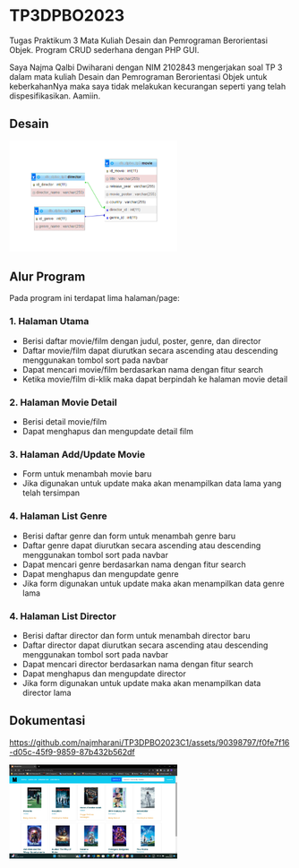 # TP3DPBO2023
Tugas Praktikum 3 Mata Kuliah Desain dan Pemrograman Berorientasi Objek. Program CRUD sederhana dengan PHP GUI.

Saya Najma Qalbi Dwiharani dengan NIM 2102843 mengerjakan soal TP 3 dalam mata kuliah Desain dan Pemrograman Berorientasi Objek untuk keberkahanNya maka saya tidak melakukan kecurangan seperti yang telah dispesifikasikan. Aamiin.

## Desain

  <img
  src="desain_db.png"
  style="display: inline-block; margin: 0 auto; max-width: 300px">

## Alur Program

Pada program ini terdapat lima halaman/page:

### 1. Halaman Utama

- Berisi daftar movie/film dengan judul, poster, genre, dan director
- Daftar movie/film dapat diurutkan secara ascending atau descending menggunakan tombol sort pada navbar
- Dapat mencari movie/film berdasarkan nama dengan fitur search
- Ketika movie/film di-klik maka dapat berpindah ke halaman movie detail

### 2. Halaman Movie Detail

- Berisi detail movie/film
- Dapat menghapus dan mengupdate detail film

### 3. Halaman Add/Update Movie

- Form untuk menambah movie baru
- Jika digunakan untuk update maka akan menampilkan data lama yang telah tersimpan

### 4. Halaman List Genre

- Berisi daftar genre dan form untuk menambah genre baru
- Daftar genre dapat diurutkan secara ascending atau descending menggunakan tombol sort pada navbar
- Dapat mencari genre berdasarkan nama dengan fitur search
- Dapat menghapus dan mengupdate genre
- Jika form digunakan untuk update maka akan menampilkan data genre lama

### 4. Halaman List Director

- Berisi daftar director dan form untuk menambah director baru
- Daftar director dapat diurutkan secara ascending atau descending menggunakan tombol sort pada navbar
- Dapat mencari director berdasarkan nama dengan fitur search
- Dapat menghapus dan mengupdate director
- Jika form digunakan untuk update maka akan menampilkan data director lama

## Dokumentasi

https://github.com/najmharani/TP3DPBO2023C1/assets/90398797/f0fe7f16-d05c-45f9-9859-87b432b562df

  <img
  src="ss.png"
  style="display: inline-block; margin: 0 auto; max-width: 300px">
